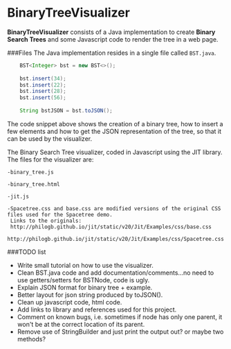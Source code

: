 BinaryTreeVisualizer
====================
**BinaryTreeVisualizer** consists of a Java implementation to create **Binary Search Trees** and some Javascript code to render the tree in a web page.

###Files
The Java implementation resides in a single file called `BST.java`.
```java
    BST<Integer> bst = new BST<>();
    
    bst.insert(34);
    bst.insert(22);
    bst.insert(28);
    bst.insert(56);
    
    String bstJSON = bst.toJSON();
```
The code snippet above shows the creation of a binary tree, how to insert a few elements and how to get the JSON representation of the tree, so that it can be used by the visualizer.

The Binary Search Tree visualizer, coded in Javascript using the JIT library. The files for the visualizer are:

    -binary_tree.js
    
    -binary_tree.html
    
    -jit.js
    
    -Spacetree.css and base.css are modified versions of the original CSS files used for the Spacetree demo.
     Links to the originals: 
     http://philogb.github.io/jit/static/v20/Jit/Examples/css/base.css
     http://philogb.github.io/jit/static/v20/Jit/Examples/css/Spacetree.css
     
   
###TODO list   
* Write small tutorial on how to use the visualizer.
* Clean BST.java code and add documentation/comments...no need to use getters/setters for BSTNode, code is ugly.
* Explain JSON format for binary tree + example.
* Better layout for json string produced by toJSON().
* Clean up javascript code, html code.
* Add links to library and references used for this project.
* Comment on known bugs, i.e. sometimes if node has only one parent, it won't be at the correct location of its parent.
* Remove use of StringBuilder and just print the output out? or maybe two methods?
